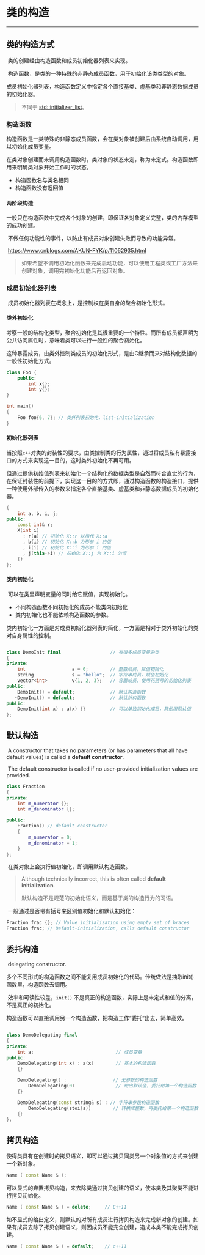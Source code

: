 # 类的构造

---

## 类的构造方式

​		类的创建经由构造函数和成员初始化器列表来实现。

​		构造函数，是类的一种特殊的非静态[成员函数](https://zh.cppreference.com/w/cpp/language/member_functions)，用于初始化该类类型的对象。

​		成员初始化器列表，构造函数定义中指定各个直接基类、虚基类和非静态数据成员的初始化器。 

> 不同于 [std::initializer_list](https://zh.cppreference.com/w/cpp/utility/initializer_list)。



### 构造函数

​		构造函数是一类特殊的非静态成员函数，会在类对象被创建后由系统自动调用，用以初始化成员变量。

​		在类对象创建而未调用构造函数时，类对象的状态未定，称为未定式。构造函数即用来明确类对象开始工作时的状态。

- 构造函数名与类名相同
- 构造函数没有返回值

#### 两阶段构造

​		一般只在构造函数中完成各个对象的创建，即保证各对象定义完整，类的内存模型的成功创建。

​		不做任何功能性的事件，以防止有成员对象创建失败而导致的功能异常。

​		https://www.cnblogs.com/AKUN-FYK/p/11062935.html

> ​		如果希望不调用初始化函数来完成启动功能，可以使用工程类或工厂方法来创建对象，调用完初始化功能后再返回对象。



### 成员初始化器列表

​		成员初始化器列表在概念上，是控制权在类自身的聚合初始化形式。

#### 类外初始化

​		考察一般的结构化类型，聚合初始化是其很重要的一个特性。而所有成员都声明为公共访问属性时，意味着类可以进行一般性的聚合初始化。

​		这种暴露成员，由类外控制类成员的初始化形式，是由C继承而来对结构化数据的一般性初始化方式。

```c++
class Foo {
    public:
    	int x{};
    	int y{};
}

int main()
{
 	Foo foo{6, 7}; // 类外列表初始化，list-initialization
}
```



#### 初始化器列表

​		当按照`c++`对类的封装性的要求，由类控制类的行为属性，通过将成员私有暴露接口的方式来实现这一目的，这时类外初始化不再可用。

​		但通过提供初始值列表来初始化一个结构化的数据类型是自然而符合直觉的行为，在保证封装性的前提下，实现这一目的的方式即，通过构造函数的构造接口，提供一种使用外部传入的参数来指定各个直接基类、虚基类和非静态数据成员的初始化器。

```c++
{
    int a, b, i, j;
public:
    const int& r;
    X(int i)
      : r(a) // 初始化 X::r 以指代 X::a
      , b{i} // 初始化 X::b 为形参 i 的值
      , i(i) // 初始化 X::i 为形参 i 的值
      , j(this->i) // 初始化 X::j 为 X::i 的值
    {}
};
```



#### 类内初始化

​		可以在类里声明变量的同时给它赋值，实现初始化。

- 不同构造函数不同初始化的成员不能类内初始化
- 类内初始化也不能依赖构造函数的参数。

​		类内初始化一方面是对成员初始化器列表的简化，一方面是相对于类外初始化的类对自身属性的控制。

```c++

class DemoInit final                  // 有很多成员变量的类
{
private:
    int                 a = 0;        // 整数成员，赋值初始化
    string              s = "hello";  // 字符串成员，赋值初始化
    vector<int>         v{1, 2, 3};   // 容器成员，使用花括号的初始化列表
public:
    DemoInit() = default;             // 默认构造函数
   ~DemoInit() = default;             // 默认析构函数
public:
    DemoInit(int x) : a(x) {}         // 可以单独初始化成员，其他用默认值
};

```



##  默认构造

​		A constructor that takes no parameters (or has parameters that all have default values) is called a **default constructor**.

​		The default constructor is called if no user-provided initialization values are provided.

```c++
class Fraction
{
private:
    int m_numerator {};
    int m_denominator {};

public:
    Fraction() // default constructor
    {
        m_numerator = 0;
        m_denominator = 1;
    }
};
```

​		 在类对象上会执行值初始化，即调用默认构造函数。

> Although technically incorrect, this is often called **default initialization**.
>
> 默认构造不是规范的初始化语义，而是基于类的构造行为的习语。

​		一般通过是否带有括号来区别值初始化和默认初始化：

```c++
Fraction frac {}; // Value initialization using empty set of braces
Fraction frac; // Default-initialization, calls default constructor
```



## 委托构造

​		delegating constructor.

​		多个不同形式的构造函数之间不能复用成员初始化的代码。传统做法是抽取init() 函数里，构造函数去调用。

​		效率和可读性较差，`init()` 不是真正的构造函数，实际上是未定式和值的分离，不是真正的初始化。

​		构造函数可以直接调用另一个构造函数，把构造工作“委托”出去，简单高效。

```c++

class DemoDelegating final
{
private:
    int a;                              // 成员变量
public:
    DemoDelegating(int x) : a(x)        // 基本的构造函数
    {}  

    DemoDelegating() :                 // 无参数的构造函数
        DemoDelegating(0)               // 给出默认值，委托给第一个构造函数
    {}  

    DemoDelegating(const string& s) : // 字符串参数构造函数
        DemoDelegating(stoi(s))        // 转换成整数，再委托给第一个构造函数
    {}  
};
```







## 拷贝构造

​		使得类具有在创建时的拷贝语义，即可以通过拷贝同类另一个对象值的方式来创建一个新对象。

```c++
Name ( const Name & );
```

​		可以显式的弃置拷贝构造，来去除类通过拷贝创建的语义，使本类及其聚类不能进行拷贝初始化。

```c++
Name ( const Name & ) = delete;		// C++11
```

​		如不显式的给出定义，则默认的对所有成员进行拷贝构造来完成新对象的创建。如果有成员去除了拷贝创建语义，则因成员不能完全创建，造成本类不能完成拷贝创建。

```c++
Name ( const Name & ) = default;	// c++11
```





​		